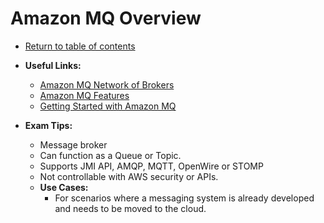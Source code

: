 # Amazon MQ Overview

* [Return to table of contents](../../../README.md)

* **Useful Links:**
  * [Amazon MQ Network of Brokers](https://docs.aws.amazon.com/amazon-mq/latest/developer-guide/network-of-brokers.html)
  * [Amazon MQ Features](https://aws.amazon.com/amazon-mq/features/)
  * [Getting Started with Amazon MQ](https://docs.aws.amazon.com/amazon-mq/latest/developer-guide/amazon-mq-getting-started.html)

* **Exam Tips:**
  * Message broker
  * Can function as a Queue or Topic.
  * Supports JMI API, AMQP, MQTT, OpenWire or STOMP
  * Not controllable with AWS security or APIs.
  * **Use Cases:**
    * For scenarios where a messaging system is already developed and needs to be moved to the cloud.
